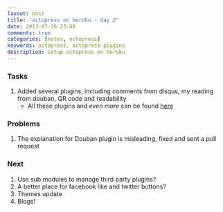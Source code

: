 ```yaml
---
layout: post
title: "octopress on heroku - day 2"
date: 2013-07-26 23:40
comments: true
categories: [notes, octopress]
keywords: octopress, octopress plugins
description: setup octopress on heroku
---
```


### Tasks
1. Added several plugins, including comments from disqus, my reading from douban, QR code and readability
    * All these plugins and _even more_ can be found [here](https://github.com/imathis/octopress/wiki/3rd-party-plugins)

### Problems
1. The explanation for Douban plugin is misleading, fixed and sent a pull request

### Next
1. Use sub modules to manage third party plugins?
2. A better place for facebook like and twitter buttons?
3. Themes update
4. Blogs!